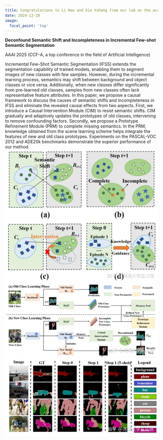 ```yaml
---
title: Congratulations to Li Hao and Xia Yuhang from our lab on the acceptance of their paper by AAAI 2025 (CCF-A)
date: 2024-12-10
image:
  focal_point: 'top'
---
```

**Deconfound Semantic Shift and Incompleteness in Incremental Few-shot Semantic Segmentation**
<!--more-->


AAAI 2025 (CCF-A, a top conference in the field of Artificial Intelligence)

Incremental Few-Shot Semantic Segmentation (IFSS) extends the segmentation capability of trained models, enabling them to segment images of new classes with few samples. However, during the incremental learning process, semantics may shift between background and object classes or vice versa. Additionally, when new classes differ significantly from pre-learned old classes, samples from new classes often lack representative feature attributes. In this paper, we propose a causal framework to discuss the causes of semantic shifts and incompleteness in IFSS and eliminate the revealed causal effects from two aspects. First, we introduce a Causal Intervention Module (CIM) to resist semantic shifts. CIM gradually and adaptively updates the prototypes of old classes, intervening to remove confounding factors. Secondly, we propose a Prototype Refinement Module (PRM) to complete missing semantics. In the PRM, knowledge obtained from the scene learning scheme helps integrate the features of new and old class prototypes. Experiments on the PASCAL-VOC 2012 and ADE20k benchmarks demonstrate the superior performance of our method.
![AAAI 2025](24-12-10-1.jpg)
![AAAI 2025](24-12-10-2.jpg)
![AAAI 2025](24-12-10-3.jpg)

